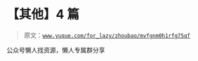 # 【其他】4 篇

> 原文：[`www.yuque.com/for_lazy/zhoubao/mvfgnm0h1rfg75qf`](https://www.yuque.com/for_lazy/zhoubao/mvfgnm0h1rfg75qf)

公众号懒人找资源，懒人专属群分享